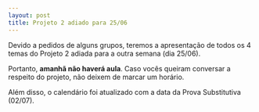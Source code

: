 ```yaml
---
layout: post
title: Projeto 2 adiado para 25/06
---
```


Devido a pedidos de alguns grupos, teremos a apresentação de todos os 4 temas do Projeto 2 adiada para a outra semana (dia 25/06).

Portanto, **amanhã não haverá aula**. Caso vocês queiram conversar a respeito do projeto, não deixem de marcar um horário.

Além disso, o calendário foi atualizado com a data da Prova Substitutiva (02/07).
